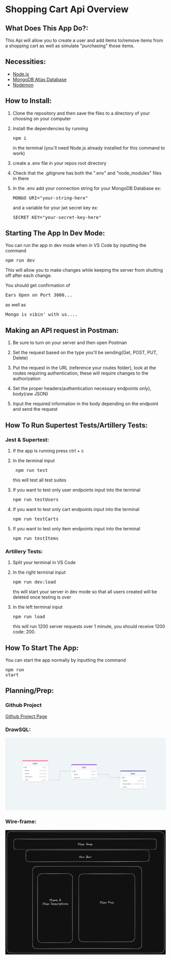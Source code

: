 # Shopping Cart Api Overview

## What Does This App Do?:

This Api will allow you to create a user and add items to/remove items from a shopping cart as well as simulate "purchasing" those items.

## Necessities:

<ul>
<li><a href="https://nodejs.org">Node.js</a></li>
<li><a href="https://www.mongodb.com/cloud/atlas/register">MongoDB Atlas Database</a></li>
<li><a href="https://www.npmjs.com/package/nodemon">Nodemon</a></li>

</ul>


## How to Install:

1. Clone the repository and then save the files to a directory of your choosing on your computer

2. Install the dependencies by running <pre>npm i</pre> in the terminal (you'll need Node.js already installed for this command to work)

3. create a .env file in your repos root directory

4. Check that the .gitignore has both the ".env" and "node_modules" files in there

5. In the .env add your connection string for your MongoDB Database ex:<pre>MONGO_URI="your-string-here"</pre> and a variable for your jwt secret key ex: <pre>SECRET_KEY="your-secret-key-here"</pre>


## Starting The App In Dev Mode:

You can run the app in dev mode when in VS Code by inputting the command
<pre>npm run dev</pre> This will allow you to make changes while keeping the server from shutting off after each change.

You should get  confirmation of <pre>Ears Open on Port 3000...</pre> as well as <pre>Mongo is vibin' with us....</pre>

## Making an API request in Postman:

1. Be sure to turn on your server and then open Postman

2. Set the request based on the type you'll be sending(Get, POST, PUT, Delete)

3. Put the request in the URL (reference your routes folder), look at the routes requiring authentication, these will require changes to the authorization

4. Set the proper headers(authentication necessary endpoints only), body(raw JSON)

5. Input the required information in the body depending on the endpoint and send the request

## How To Run Supertest Tests/Artillery Tests:

### Jest & Supertest:

1. If the app is running press ctrl + c

2. In the terminal input <pre> npm run test</pre> this will test all test suites

3. If you want to test only user endpoints input into the terminal <pre>npm run testUsers</pre>

4. If you want to test only cart endpoints input into the terminal <pre>npm run testCarts</pre>

5. If you want to test only item endpoints input into the terminal <pre>npm run testItems</pre>

### Artillery Tests:

1. Split your terminal in VS Code

2. In the right terminal input <pre>npm run dev:load</pre> ths will start your server in dev mode so that all users created will be deleted once testing is over

3. In the left terminal input <pre>npm run load</pre> this will run 1200 server requests over 1 minute, you should receive 1200 code: 200.

## How To Start The App:

You can start the app normally by inputting the command <pre>npm run start</pre>

## Planning/Prep:

### Github Project
<a href=https://github.com/users/jmlmx/projects/2/views/1>Github Project Page</a>

### DrawSQL:
![DrawSQL](<assets/Project 2 DrawSQL.png>)

### Wire-frame:
![Wire-frame](<assets/Project 2 Wireframe.png>)